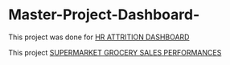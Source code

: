 # Master-Project-Dashboard-

This project was done for [HR ATTRITION DASHBOARD](https://app.powerbi.com/view?r=eyJrIjoiNjE2NzJkY2UtYzA1Yi00YmU2LTk0OWUtODQxNTc0ZDE4MTVlIiwidCI6ImNkY2JiMGUyLTlmZWEtNGY1NC04NjcwLTY3MjcwNzc5N2FkYSIsImMiOjEwfQ%3D%3D&pageName=ReportSection8540009b077d54012418) 

This project [SUPERMARKET GROCERY SALES PERFORMANCES](https://app.powerbi.com/view?r=eyJrIjoiMDEyYzZlNjQtYTU3Ny00OTJiLTk4NzMtZjVhNzAyYmJlMjZiIiwidCI6ImNkY2JiMGUyLTlmZWEtNGY1NC04NjcwLTY3MjcwNzc5N2FkYSIsImMiOjEwfQ%3D%3D)
